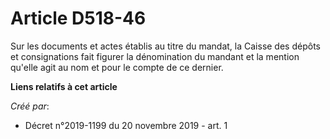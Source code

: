 # Article D518-46

Sur les documents et actes établis au titre du mandat, la Caisse des dépôts et consignations fait figurer la dénomination du
mandant et la mention qu'elle agit au nom et pour le compte de ce dernier.

**Liens relatifs à cet article**

_Créé par_:

  - Décret n°2019-1199 du 20 novembre 2019 - art. 1

